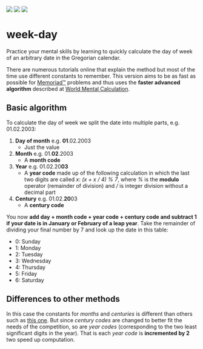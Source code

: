 ![](https://img.shields.io/appveyor/ci/macht13/week-day)
![](https://img.shields.io/travis/macht13/week-day)
![](https://img.shields.io/maintenance/yes/2019)

# week-day
Practice your mental skills by learning to quickly calculate the day of week of an arbitrary date in the Gregorian calendar.

There are numerous tutorials online that explain the method but most of the time use different constants to remember. This version aims to be as fast as possible for [Memoriad™](http://www.memoriad.com) problems and thus uses the **faster advanced algorithm** described at [World Mental Calculation](https://worldmentalcalculation.com/how-to-calculate-calendar-dates/).

## Basic algorithm
To calculate the day of week we split the date into multiple parts, e.g. 01.02.2003:

1. **Day of month** e.g. **01**.02.2003
    - Just the value
2. **Month** e.g. 01.**02**.2003
    - A **month code**
3. **Year** e.g. 01.02.20**03**
    - A **year code** made up of the following calculation in which the last two digits are called *x*: *(x + x / 4) % 7*, where *%* is the **modulo** operator (remainder of division) and */* is integer division without a decimal part
4. **Century** e.g. 01.02.**20**03
    - A **century code**

You now **add day + month code + year code + century code and subtract 1 if your date is in January or February of a leap year**. Take the remainder of dividing your final number by 7 and look up the date in this table:

- 0: Sunday
- 1: Monday
- 2: Tuesday
- 3: Wednesday
- 4: Thursday
- 5: Friday
- 6: Saturday

## Differences to other methods
In this case the constants for *months* and *centuries* is different than others such as [this one](https://plus.maths.org/content/what-day-week-were-you-born). But since *century codes* are changed to better fit the needs of the competition, so are *year codes* (corresponding to the two least significant digits in the year). That is each *year code* is **incremented by 2** two speed up computation.
